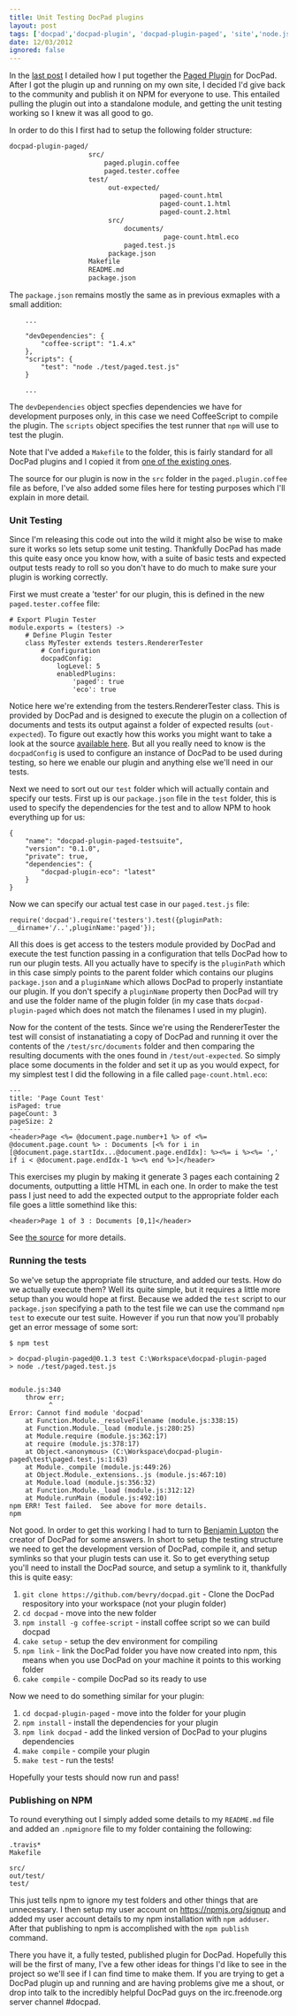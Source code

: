 ```yaml
---
title: Unit Testing DocPad plugins
layout: post
tags: ['docpad','docpad-plugin', 'docpad-plugin-paged', 'site','node.js']
date: 12/03/2012
ignored: false
---
```


In the [last post](/posts/creating-a-docpad-plugin.html) I detailed how I put together the [Paged Plugin](http://github.com/benjamind/docpad-plugin-paged) for DocPad. After I got the plugin up and running on my own site, I decided I'd give back to the community and publish it on NPM for everyone to use. This entailed pulling the plugin out into a standalone module, and getting the unit testing working so I knew it was all good to go.

In order to do this I first had to setup the following folder structure:

```bash
docpad-plugin-paged/
					src/
						paged.plugin.coffee
						paged.tester.coffee
					test/
						 out-expected/
						 			  paged-count.html
						 			  paged-count.1.html
						 			  paged-count.2.html
						 src/
							 documents/
									   page-count.html.eco
							 paged.test.js
						 package.json
					Makefile
					README.md
					package.json
```

The `package.json` remains mostly the same as in previous exmaples with a small addition:

```
    ...

    "devDependencies": {
        "coffee-script": "1.4.x"
    },
    "scripts": {
        "test": "node ./test/paged.test.js"
    }

    ...
```

The `devDependencies` object specfies dependencies we have for development purposes only, in this case we need CoffeeScript to compile the plugin. The `scripts` object specifies the test runner that `npm` will use to test the plugin.

Note that I've added a `Makefile` to the folder, this is fairly standard for all DocPad plugins and I copied it from [one of the existing ones](https://github.com/docpad/docpad-plugin-partials/blob/master/Makefile).

The source for our plugin is now in the `src` folder in the `paged.plugin.coffee` file as before, I've also added some files here for testing purposes which I'll explain in more detail.

### Unit Testing

Since I'm releasing this code out into the wild it might also be wise to make sure it works so lets setup some unit testing. Thankfully DocPad has made this quite easy once you know how, with a suite of basic tests and expected output tests ready to roll so you don't have to do much to make sure your plugin is working correctly.

First we must create a 'tester' for our plugin, this is defined in the new `paged.tester.coffee` file:

```
# Export Plugin Tester
module.exports = (testers) ->
	# Define Plugin Tester
	class MyTester extends testers.RendererTester
		# Configuration
		docpadConfig:
			logLevel: 5
			enabledPlugins:
				'paged': true
				'eco': true
```

Notice here we're extending from the testers.RendererTester class. This is provided by DocPad and is designed to execute the plugin on a collection of documents and tests its output against a folder of expected results (`out-expected`). To figure out exactly how this works you might want to take a look at the source [available here](https://github.com/bevry/docpad/blob/master/src/lib/testers.coffee). But all you really need to know is the `docpadConfig` is used to configure an instance of DocPad to be used during testing, so here we enable our plugin and anything else we'll need in our tests.

Next we need to sort out our `test` folder which will actually contain and specify our tests. First up is our `package.json` file in the `test` folder, this is used to specify the dependencies for the test and to allow NPM to hook everything up for us:

```
{
	"name": "docpad-plugin-paged-testsuite",
	"version": "0.1.0",
	"private": true,
	"dependencies": {
		"docpad-plugin-eco": "latest"
	}
}
```

Now we can specify our actual test case in our `paged.test.js` file:

```
require('docpad').require('testers').test({pluginPath: __dirname+'/..',pluginName:'paged'});
```

All this does is get access to the testers module provided by DocPad and execute the test function passing in a configuration that tells DocPad how to run our plugin tests. All you actually have to specify is the `pluginPath` which in this case simply points to the parent folder which contains our plugins `package.json` and a `pluginName` which allows DocPad to properly instantiate our plugin. If you don't specify a `pluginName` property then DocPad will try and use the folder name of the plugin folder (in my case thats `docpad-plugin-paged` which does not match the filenames I used in my plugin).

Now for the content of the tests. Since we're using the RendererTester the test will consist of instanatiating a copy of DocPad and running it over the contents of the `/test/src/documents` folder and then comparing the resulting documents with the ones found in `/test/out-expected`. So simply place some documents in the folder and set it up as you would expect, for my simplest test I did the following in a file called `page-count.html.eco`:

```
---
title: 'Page Count Test'
isPaged: true
pageCount: 3
pageSize: 2
---
<header>Page <%= @document.page.number+1 %> of <%= @document.page.count %> : Documents [<% for i in [@document.page.startIdx...@document.page.endIdx]: %><%= i %><%= ',' if i < @document.page.endIdx-1 %><% end %>]</header>
```

This exercises my plugin by making it generate 3 pages each containing 2 documents, outputting a little HTML in each one. In order to make the test pass I just need to add the expected output to the appropriate folder each file goes a little somethind like this:

```
<header>Page 1 of 3 : Documents [0,1]</header>
```

See [the source](https://github.com/benjamind/docpad-plugin-paged/tree/master/test/out-expected) for more details.

### Running the tests
So we've setup the appropriate file structure, and added our tests. How do we actually execute them? Well its quite simple, but it requires a little more setup than you would hope at first. Because we added the `test` script to our `package.json` specifying a path to the test file we can use the command `npm test` to execute our test suite. However if you run that now you'll probably get an error message of some sort:

```
$ npm test

> docpad-plugin-paged@0.1.3 test C:\Workspace\docpad-plugin-paged
> node ./test/paged.test.js


module.js:340
    throw err;
          ^
Error: Cannot find module 'docpad'
    at Function.Module._resolveFilename (module.js:338:15)
    at Function.Module._load (module.js:280:25)
    at Module.require (module.js:362:17)
    at require (module.js:378:17)
    at Object.<anonymous> (C:\Workspace\docpad-plugin-paged\test\paged.test.js:1:63)
    at Module._compile (module.js:449:26)
    at Object.Module._extensions..js (module.js:467:10)
    at Module.load (module.js:356:32)
    at Function.Module._load (module.js:312:12)
    at Module.runMain (module.js:492:10)
npm ERR! Test failed.  See above for more details.
npm
```

Not good. In order to get this working I had to turn to [Benjamin Lupton](http://balupton.com/) the creator of DocPad for some answers. In short to setup the testing structure we need to get the development version of DocPad, compile it, and setup symlinks so that your plugin tests can use it. So to get everything setup you'll need to install the DocPad source, and setup a symlink to it, thankfully this is quite easy:

1. `git clone https://github.com/bevry/docpad.git` - Clone the DocPad respository into your workspace (not your plugin folder)
2. `cd docpad` - move into the new folder
5. `npm install -g coffee-script` - install coffee script so we can build docpad
3. `cake setup` - setup the dev environment for compiling
4. `npm link` - link the DocPad folder you have now created into npm, this means when you use DocPad on your machine it points to this working folder
5. `cake compile` - compile DocPad so its ready to use

Now we need to do something similar for your plugin:

1. `cd docpad-plugin-paged` - move into the folder for your plugin
2. `npm install` - install the dependencies for your plugin
3. `npm link docpad` - add the linked version of DocPad to your plugins dependencies
4. `make compile` - compile your plugin
5. `make test` - run the tests!

Hopefully your tests should now run and pass!

### Publishing on NPM

To round everything out I simply added some details to my `README.md` file and added an `.npmignore` file to my folder containing the following:

```
.travis*
Makefile

src/
out/test/
test/
```

This just tells npm to ignore my test folders and other things that are unnecessary. I then setup my user account on https://npmjs.org/signup and added my user account details to my npm installation with `npm adduser`. After that publishing to npm is accomplished with the `npm publish` command.

There you have it, a fully tested, published plugin for DocPad. Hopefully this will be the first of many, I've a few other ideas for things I'd like to see in the project so we'll see if I can find time to make them. If you are trying to get a DocPad plugin up and running and are having problems give me a shout, or drop into talk to the incredibly helpful DocPad guys on the irc.freenode.org server channel #docpad.
